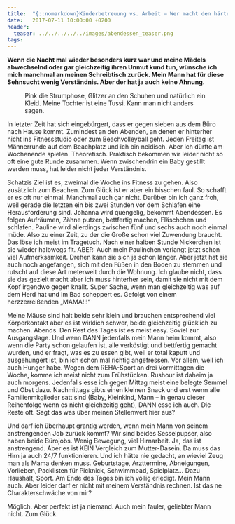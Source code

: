 ```yaml
---
title:  "{::nomarkdown}Kinderbetreuung vs. Arbeit – Wer macht den härteren Job?{:/}"
date:   2017-07-11 10:00:00 +0200
header:
  teaser: ../../../../../images/abendessen_teaser.png
tags:
---
```

**Wenn die Nacht mal wieder besonders kurz war und meine Mädels abwechselnd oder gar gleichzeitig ihren Unmut kund tun, wünsche ich mich manchmal an meinen Schreibtisch zurück. Mein Mann hat für diese Sehnsucht wenig Verständnis. Aber der hat ja auch keine Ahnung.**

<figure>
  <img src="../../../../../images/abendessen.png" alt="">
  <figcaption>Pink die Strumphose, Glitzer an den Schuhen und natürlich ein Kleid. Meine Tochter ist eine Tussi. Kann man nicht anders sagen.</figcaption>
</figure>


In letzter Zeit hat sich eingebürgert, dass er gegen sieben aus dem Büro nach Hause kommt. Zumindest an den Abenden, an denen er hinterher nicht ins Fitnessstudio oder zum Beachvolleyball geht. Jeden Freitag ist Männerrunde auf dem Beachplatz und ich bin neidisch. Aber ich dürfte am Wochenende spielen. Theoretisch. Praktisch bekommen wir leider nicht so oft eine gute Runde zusammen. Wenn zwischendrin ein Baby gestillt werden muss, hat leider nicht jeder Verständnis.

Schatzis Ziel ist es, zweimal die Woche ins Fitness zu gehen. Also zusätzlich zum Beachen. Zum Glück ist er aber ein bisschen faul. So schafft er es oft nur einmal. Manchmal auch gar nicht. Darüber bin ich ganz froh, weil gerade die letzten ein bis zwei Stunden vor dem Schlafen eine Herausforderung sind. Johanna wird quengelig, bekommt Abendessen. Es folgen Aufräumen, Zähne putzen, bettfertig machen, Fläschchen und schlafen. Pauline wird allerdings zwischen fünf und sechs auch noch einmal müde. Also zu einer Zeit, zu der die Große schon viel Zuwendung braucht. Das löse ich meist im Tragetuch. Nach einer halben Stunde Nickerchen ist sie wieder halbwegs fit. ABER: Auch mein Paulinchen verlangt jetzt schon viel Aufmerksamkeit. Drehen kann sie sich ja schon länger. Aber jetzt hat sie auch noch angefangen, sich mit den Füßen in den Boden zu stemmen und rutscht auf diese Art meterweit durch die Wohnung. Ich glaube nicht, dass sie das gezielt macht aber ich muss hinterher sein, damit sie nicht mit dem Kopf irgendwo gegen knallt. Super Sache, wenn man gleichzeitig was auf dem Herd hat und im Bad scheppert es. Gefolgt von einem herzzerreißenden „MAMA!!!“ 

Meine Mäuse sind halt beide sehr klein und brauchen entsprechend viel Körperkontakt aber es ist wirklich schwer, beide gleichzeitig glücklich zu machen. Abends. Den Rest des Tages ist es meist easy. Soviel zur Ausgangslage. Und wenn DANN jedenfalls mein Mann heim kommt, also wenn die Party schon gelaufen ist, alle verköstigt und bettfertig gemacht wurden, und er fragt, was es zu essen gibt, weil er total kaputt und ausgehungert ist, bin ich schon mal richtig angefressen. Vor allem, weil ich auch Hunger habe. Wegen dem REHA-Sport an drei Vormittagen die Woche, komme ich meist nicht zum Frühstücken. Rushour ist daheim ja auch morgens. Jedenfalls esse ich gegen Mittag meist eine belegte Semmel und Obst dazu. Nachmittags gibts einen kleinen Snack und erst wenn alle Familienmitglieder satt sind (Baby, Kleinkind, Mann – in genau dieser Reihenfolge wenn es nicht gleichzeitig geht), DANN esse ich auch. Die Reste oft. Sagt das was über meinen Stellenwert hier aus?

Und darf ich überhaupt grantig werden, wenn mein Mann von seinem anstrengenden Job zurück kommt? Wir sind beides Sesselpupser, also haben beide Bürojobs. Wenig Bewegung, viel Hirnarbeit. Ja, das ist anstrengend. Aber es ist KEIN Vergleich zum Mutter-Dasein. Da muss das Hirn ja auch 24/7 funktionieren. Und ich hätte nie gedacht, an wieviel Zeug man als Mama denken muss. Geburtstage, Arzttermine, Abneigungen, Vorlieben, Packlisten für Picknick, Schwimmbad, Spielplatz… Dazu Haushalt, Sport. Am Ende des Tages bin ich völlig erledigt. Mein Mann auch. Aber leider darf er nicht mit meinem Verständnis rechnen. Ist das ne Charakterschwäche von mir? 

Möglich. Aber perfekt ist ja niemand. Auch mein fauler, geliebter Mann nicht. Zum Glück.









